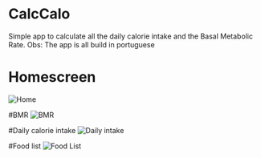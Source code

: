 # CalcCalo
Simple app to calculate all the daily calorie intake and the Basal Metabolic Rate. 
Obs: The app is all build in portuguese 

# Homescreen
![Home](https://user-images.githubusercontent.com/119366384/204952613-ea486833-aa20-43ec-a7dd-894bd2477887.png)

#BMR
![BMR](https://user-images.githubusercontent.com/119366384/204952797-5e3a3426-a501-4ef9-b1b3-3d97deb499ab.png)

#Daily calorie intake
![Daily intake](https://user-images.githubusercontent.com/119366384/204952765-fcb132bb-20c0-4f76-94b7-c7044c2c3e96.png)

#Food list
![Food List](https://user-images.githubusercontent.com/119366384/204952785-25cf1846-956f-4f62-9026-91d746dda0f8.png)
